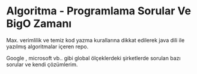 # Algoritma - Programlama Sorular Ve BigO Zamanı

Max. verimlilik ve temiz kod yazma kurallarına dikkat edilerek java dili ile yazılmış algoritmalar içeren repo.

Google , microsoft vb.. gibi global ölçeklerdeki şirketlerde sorulan bazı sorular ve kendi çözümlerim.
